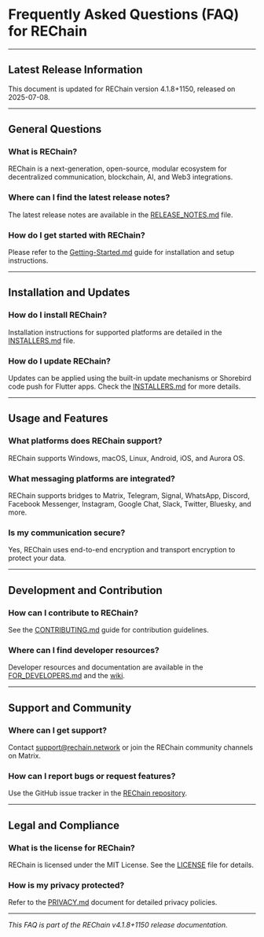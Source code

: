 # Frequently Asked Questions (FAQ) for REChain

---

## Latest Release Information

This document is updated for REChain version 4.1.8+1150, released on 2025-07-08.

---

## General Questions

### What is REChain?

REChain is a next-generation, open-source, modular ecosystem for decentralized communication, blockchain, AI, and Web3 integrations.

### Where can I find the latest release notes?

The latest release notes are available in the [RELEASE_NOTES.md](./RELEASE_NOTES.md) file.

### How do I get started with REChain?

Please refer to the [Getting-Started.md](./Getting-Started.md) guide for installation and setup instructions.

---

## Installation and Updates

### How do I install REChain?

Installation instructions for supported platforms are detailed in the [INSTALLERS.md](./INSTALLERS.md) file.

### How do I update REChain?

Updates can be applied using the built-in update mechanisms or Shorebird code push for Flutter apps. Check the [INSTALLERS.md](./INSTALLERS.md) for more details.

---

## Usage and Features

### What platforms does REChain support?

REChain supports Windows, macOS, Linux, Android, iOS, and Aurora OS.

### What messaging platforms are integrated?

REChain supports bridges to Matrix, Telegram, Signal, WhatsApp, Discord, Facebook Messenger, Instagram, Google Chat, Slack, Twitter, Bluesky, and more.

### Is my communication secure?

Yes, REChain uses end-to-end encryption and transport encryption to protect your data.

---

## Development and Contribution

### How can I contribute to REChain?

See the [CONTRIBUTING.md](./CONTRIBUTING.md) guide for contribution guidelines.

### Where can I find developer resources?

Developer resources and documentation are available in the [FOR_DEVELOPERS.md](./FOR_DEVELOPERS.md) and the [wiki](https://github.com/sorydima/REChain-/wiki).

---

## Support and Community

### Where can I get support?

Contact support@rechain.network or join the REChain community channels on Matrix.

### How can I report bugs or request features?

Use the GitHub issue tracker in the [REChain repository](https://github.com/sorydima/REChain-/issues).

---

## Legal and Compliance

### What is the license for REChain?

REChain is licensed under the MIT License. See the [LICENSE](./LICENSE) file for details.

### How is my privacy protected?

Refer to the [PRIVACY.md](./PRIVACY.md) document for detailed privacy policies.

---

*This FAQ is part of the REChain v4.1.8+1150 release documentation.*
